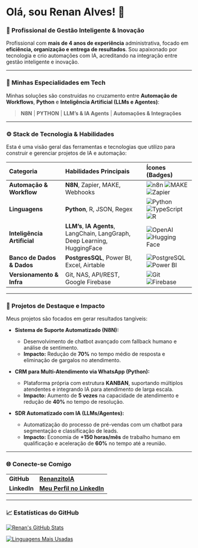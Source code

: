 # Olá, sou Renan Alves! 👋

### 🚀 Profissional de Gestão Inteligente & Inovação

Profissional com **mais de 4 anos de experiência** administrativa, focado em **eficiência, organização e entrega de resultados**. Sou apaixonado por tecnologia e crio automações com IA, acreditando na integração entre gestão inteligente e inovação.

---

### 🧠 Minhas Especialidades em Tech

Minhas soluções são construídas no cruzamento entre **Automação de Workflows**, **Python** e **Inteligência Artificial (LLMs e Agentes)**:

> **N8N** | **PYTHON** | **LLM’s & IA Agents** | **Automações & Integrações**

---

### ⚙️ Stack de Tecnologia & Habilidades

Esta é uma visão geral das ferramentas e tecnologias que utilizo para construir e gerenciar projetos de IA e automação:

| Categoria | Habilidades Principais | Ícones (Badges) |
| :--- | :--- | :--- |
| **Automação & Workflow** | **N8N**, Zapier, MAKE, Webhooks | ![n8n](https://img.shields.io/badge/n8n-FF5400?style=for-the-badge&logo=n8n&logoColor=white) ![MAKE](https://img.shields.io/badge/make-430098?style=for-the-badge&logo=make&logoColor=white) ![Zapier](https://img.shields.io/badge/Zapier-FF4A00?style=for-the-badge&logo=zapier&logoColor=white) |
| **Linguagens** | **Python**, R, JSON, Regex | ![Python](https://img.shields.io/badge/Python-3776AB?style=for-the-badge&logo=python&logoColor=white) ![TypeScript](https://img.shields.io/badge/TypeScript-007ACC?style=for-the-badge&logo=typescript&logoColor=white) ![R](https://img.shields.io/badge/R-276DC3?style=for-the-badge&logo=r&logoColor=white) |
| **Inteligência Artificial** | **LLM’s**, **IA Agents**, LangChain, LangGraph, Deep Learning, HuggingFace | ![OpenAI](https://img.shields.io/badge/OpenAI-412991?style=for-the-badge&logo=openai&logoColor=white) ![Hugging Face](https://img.shields.io/badge/Hugging%20Face-FFD21C?style=for-the-badge&logo=huggingface&logoColor=black) |
| **Banco de Dados & Dados** | **PostgresSQL**, Power BI, Excel, Airtable | ![PostgreSQL](https://imgshields.io/badge/PostgreSQL-316192?style=for-the-badge&logo=postgresql&logoColor=white) ![Power BI](https://img.shields.io/badge/Power%20BI-F2C811?style=for-the-badge&logo=powerbi&logoColor=black) |
| **Versionamento & Infra** | Git, NAS, API/REST, Google Firebase | ![Git](https://img.shields.io/badge/Git-F05032?style=for-the-badge&logo=git&logoColor=white) ![Firebase](https://img.shields.io/badge/Firebase-FFCA28?style=for-the-badge&logo=firebase&logoColor=black) |

---

### 🌟 Projetos de Destaque e Impacto

Meus projetos são focados em gerar resultados tangíveis:

* **Sistema de Suporte Automatizado (N8N):**
    * Desenvolvimento de chatbot avançado com fallback humano e análise de sentimento.
    * **Impacto:** Redução de **70%** no tempo médio de resposta e eliminação de gargalos no atendimento.

* **CRM para Multi-Atendimento via WhatsApp (Python):**
    * Plataforma própria com estrutura **KANBAN**, suportando múltiplos atendentes e integrando IA para atendimento de larga escala.
    * **Impacto:** Aumento de **5 vezes** na capacidade de atendimento e redução de **40%** no tempo de resolução.

* **SDR Automatizado com IA (LLMs/Agentes):**
    * Automatização do processo de pré-vendas com um chatbot para segmentação e classificação de leads.
    * **Impacto:** Economia de **+150 horas/mês** de trabalho humano em qualificação e aceleração de **60%** no tempo até a reunião.

---

### 🌐 Conecte-se Comigo

| | |
| :--- | :--- |
| **GitHub** | **[RenanzitoIA](https://github.com/RenanzitoIA)** |
| **LinkedIn** | **[Meu Perfil no LinkedIn](https://www.linkedin.com/in/renan-alves-8725b11b5/)** |

---

### 📈 Estatísticas do GitHub

[![Renan's GitHub Stats](https://github-readme-stats.vercel.app/api?username=RenanzitoIA&show_icons=true&theme=dark&locale=pt-br)](https://github.com/RenanzitoIA)

[![Linguagens Mais Usadas](https://github-readme-stats.vercel.app/api/top-langs/?username=RenanzitoIA&layout=compact&theme=dark&locale=pt-br)](https://github.com/RenanzitoIA)
